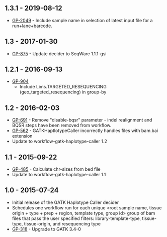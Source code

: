 ## 1.3.1 - 2019-08-12
- [GP-2049](https://jira.oicr.on.ca/browse/GP-2049) - Include sample name in selection of latest input file for a run+lane+barcode.
## 1.3 - 2017-01-30
- [GP-875](https://jira.oicr.on.ca/browse/GP-875) - Update decider to SeqWare 1.1.1-gsi
## 1.2.1 - 2016-09-13
- [GP-904](https://jira.oicr.on.ca/browse/GP-904)
    - Include Lims.TARGETED_RESEQUENCING (geo_targeted_resequencing) in group-by
## 1.2 - 2016-02-03
- [GP-691](https://jira.oicr.on.ca/browse/GP-691) - Remove "disable-bqsr" parameter - indel realignment and BQSR steps have been removed from workflow.
- [GP-562](https://jira.oicr.on.ca/browse/GP-562) - GATKHaptlotypeCaller incorrectly handles files with bam.bai extension
- Update to workflow-gatk-haplotype-caller 1.2
## 1.1 - 2015-09-22
- [GP-485](https://jira.oicr.on.ca/browse/GP-485) - Calculate chr-sizes from bed file
- Update to workflow-gatk-haplotype-caller 1.1
## 1.0 - 2015-07-24
- Initial release of the GATK Haplotype Caller decider
- Schedules one workflow run for each unique
    <root sample name, tissue origin + type + prep + region, template type, group id>
  group of bam files that pass the user specified filters: library-template-type,
  tissue-type, tissue-origin, and resequencing type
- [GP-318](https://jira.oicr.on.ca/browse/GP-318) - Upgrade to GATK 3.4-0
